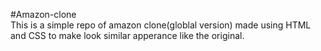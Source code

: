 #Amazon-clone<br>
This is a simple repo of amazon clone(globlal version) made using HTML and CSS to make look similar apperance like the original.
